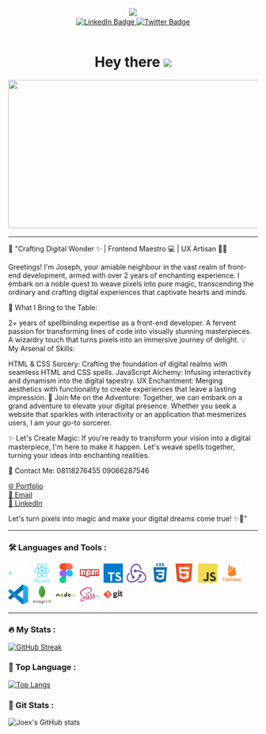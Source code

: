 <div id="header" align="center">
  <img src="https://media.giphy.com/media/v1.Y2lkPTc5MGI3NjExbm9uczV1b3ptazlrOGdjaGx5bW9vb2U4anBvMXFqdjc5cXZ4Mnc2aiZlcD12MV9pbnRlcm5hbF9naWZfYnlfaWQmY3Q9cw/M9gbBd9nbDrOTu1Mqx/giphy.gif" width="100"/>
</div>
<div id="badges" align="center">
  <a href="https://www.linkedin.com/in/oyinloye-joseph-b79820239/">
    <img src="https://img.shields.io/badge/LinkedIn-blue?style=for-the-badge&logo=linkedin&logoColor=white" alt="LinkedIn Badge"/>
  </a>
  <a href="https://twitter.com/git_boys">
    <img src="https://img.shields.io/badge/Twitter-blue?style=for-the-badge&logo=twitter&logoColor=white" alt="Twitter Badge"/>
  </a>
  <div>
  <img src="https://komarev.com/ghpvc/?username=JoeTechx&style=flat-square&color=blue" alt=""/>
  </div>

  <h1>
  Hey there
  <img src="https://media.giphy.com/media/v1.Y2lkPTc5MGI3NjExcWR2bGtzNjJ0YXJydnY4djNjbGlyYXU0dzgwamRjdXhucmhuNG56eSZlcD12MV9pbnRlcm5hbF9naWZfYnlfaWQmY3Q9cw/hvRJCLFzcasrR4ia7z/giphy.gif" width="30px"/>
</h1>
<div align="center">
<img src="https://media.giphy.com/media/v1.Y2lkPTc5MGI3NjExeDJ6cjVva2NyY2ZvYTZ4Y3VobDAxcmtkdG9nYmljbTRmcHc3a2R0aiZlcD12MV9pbnRlcm5hbF9naWZfYnlfaWQmY3Q9Zw/dWesBcTLavkZuG35MI/giphy.gif" width="600" height="300"/>
</div>
</div>

---

🌟 "Crafting Digital Wonder ✨ | Frontend Maestro 💻 | UX Artisan 🎨🚀

Greetings! I'm Joseph, your amiable neighbour in the vast realm of front-end development, armed with over 2 years of enchanting experience. I embark on a noble quest to weave pixels into pure magic, transcending the ordinary and crafting digital experiences that captivate hearts and minds.

🔮 What I Bring to the Table:

2+ years of spellbinding expertise as a front-end developer.
A fervent passion for transforming lines of code into visually stunning masterpieces.
A wizardry touch that turns pixels into an immersive journey of delight.
💡 My Arsenal of Skills:

HTML & CSS Sorcery: Crafting the foundation of digital realms with seamless HTML and CSS spells.
JavaScript Alchemy: Infusing interactivity and dynamism into the digital tapestry.
UX Enchantment: Merging aesthetics with functionality to create experiences that leave a lasting impression.
🚀 Join Me on the Adventure:
Together, we can embark on a grand adventure to elevate your digital presence. Whether you seek a website that sparkles with interactivity or an application that mesmerizes users, I am your go-to sorcerer.

✨ Let's Create Magic:
If you're ready to transform your vision into a digital masterpiece, I'm here to make it happen. Let's weave spells together, turning your ideas into enchanting realities.
 
<div>
  <p>
    📱 Contact Me: 08118276455 09066287546
  </p>
  <div>
  <a href="https://joexportfolio.netlify.app/">
    🌐 Portfolio
  </a>    
  </div>
  <div>
  <a href="oyinjoe23@gmail.com">
  📧 Email
  </a>
  </div>
  <div>
  <a href="https://www.linkedin.com/in/oyinloye-joseph-b79820239/">
   📱 LinkedIn
  </a>
  </div>
</div>
    
Let's turn pixels into magic and make your digital dreams come true! ✨🚀"


---

### :hammer_and_wrench: Languages and Tools :
<div>
  <img src="https://raw.githubusercontent.com/devicons/devicon/55609aa5bd817ff167afce0d965585c92040787a/icons/tailwindcss/tailwindcss-original-wordmark.svg" title="Tailwindcss" alt="Tailwindcss" width="40" height="40"/>&nbsp;
  <img src="https://github.com/devicons/devicon/blob/master/icons/react/react-original-wordmark.svg" title="React" alt="React" width="40" height="40"/>&nbsp;
  <img src="https://raw.githubusercontent.com/devicons/devicon/55609aa5bd817ff167afce0d965585c92040787a/icons/figma/figma-original.svg" title="Figma" alt="Figma" width="40" height="40"/>&nbsp;
  <img src="https://github.com/devicons/devicon/blob/master/icons/npm/npm-original-wordmark.svg" title="NPM" alt="NPM" width="40" height="40"/>&nbsp;
  <img src="https://raw.githubusercontent.com/devicons/devicon/55609aa5bd817ff167afce0d965585c92040787a/icons/typescript/typescript-original.svg" title="Typescript" alt="Typescript" width="40" height="40"/>&nbsp;
  <img src="https://github.com/devicons/devicon/blob/master/icons/redux/redux-original.svg" title="Redux" alt="Redux " width="40" height="40"/>&nbsp;
  <img src="https://github.com/devicons/devicon/blob/master/icons/css3/css3-plain-wordmark.svg"  title="CSS3" alt="CSS" width="40" height="40"/>&nbsp;
  <img src="https://github.com/devicons/devicon/blob/master/icons/html5/html5-original.svg" title="HTML5" alt="HTML" width="40" height="40"/>&nbsp;
  <img src="https://github.com/devicons/devicon/blob/master/icons/javascript/javascript-original.svg" title="JavaScript" alt="JavaScript" width="40" height="40"/>&nbsp;
  <img src="https://github.com/devicons/devicon/blob/master/icons/firebase/firebase-plain-wordmark.svg" title="Firebase" alt="Firebase" width="40" height="40"/>&nbsp;
  <img src="https://raw.githubusercontent.com/devicons/devicon/55609aa5bd817ff167afce0d965585c92040787a/icons/vscode/vscode-original.svg" title="Vscode"  alt="Vscode" width="40" height="40"/>&nbsp;
  <img src="https://github.com/devicons/devicon/blob/master/icons/mongodb/mongodb-original-wordmark.svg" title="Mongodb"  alt="Mongodb" width="40" height="40"/>&nbsp;
  <img src="https://github.com/devicons/devicon/blob/master/icons/nodejs/nodejs-original-wordmark.svg" title="NodeJS" alt="NodeJS" width="40" height="40"/>&nbsp;
  <img src="https://raw.githubusercontent.com/devicons/devicon/55609aa5bd817ff167afce0d965585c92040787a/icons/sass/sass-original.svg" title="sass" alt="sass" width="40" height="40"/>&nbsp;
  <img src="https://github.com/devicons/devicon/blob/master/icons/git/git-original-wordmark.svg" title="Git" **alt="Git" width="40" height="40"/>
</div>


---

### :fire: My Stats :

[![GitHub Streak](http://github-readme-streak-stats.herokuapp.com?user=JoeTechx&theme=dark&background=000000)](https://git.io/streak-stats)


### :rocket: Top Language :

[![Top Langs](https://github-readme-stats.vercel.app/api/top-langs/?username=JoeTechx&layout=compact&theme=vision-friendly-dark)](https://github.com/anuraghazra/github-readme-stats)


### 🥇 Git Stats :
![Joex's GitHub stats](https://github-readme-stats.vercel.app/api?username=JoeTechx&show_icons=true&theme=radical)
<!--
**JoeTechx/joetechx** is a ✨ _special_ ✨ repository because its `README.md` (this file) appears on your GitHub profile.

Here are some ideas to get you started:

- 🔭 I’m currently working on ...
- 🌱 I’m currently learning ...
- 👯 I’m looking to collaborate on ...
- 🤔 I’m looking for help with ...
- 💬 Ask me about ...
- 📫 How to reach me: ...
- 😄 Pronouns: ...
- ⚡ Fun fact: ...
-->

